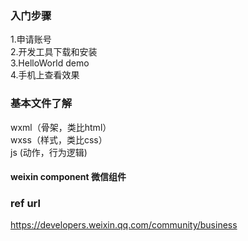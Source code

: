 ### 入门步骤
1.申请账号    
2.开发工具下载和安装    
3.HelloWorld demo    
4.手机上查看效果   

### 基本文件了解
wxml（骨架，类比html）    
wxss（样式，类比css）   
js (动作，行为逻辑)   

#### weixin component 微信组件

### ref url
https://developers.weixin.qq.com/community/business  
